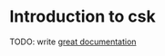 # Introduction to csk

TODO: write [great documentation](http://jacobian.org/writing/what-to-write/)
